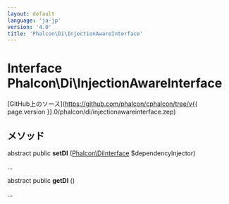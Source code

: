 ```yaml
---
layout: default
language: 'ja-jp'
version: '4.0'
title: 'Phalcon\Di\InjectionAwareInterface'
---
```


# Interface **Phalcon\Di\InjectionAwareInterface**

[GitHub上のソース](https://github.com/phalcon/cphalcon/tree/v{{ page.version }}.0/phalcon/di/injectionawareinterface.zep)

## メソッド

abstract public **setDI** ([Phalcon\DiInterface](Phalcon_DiInterface) $dependencyInjector)

...

abstract public **getDI** ()

...